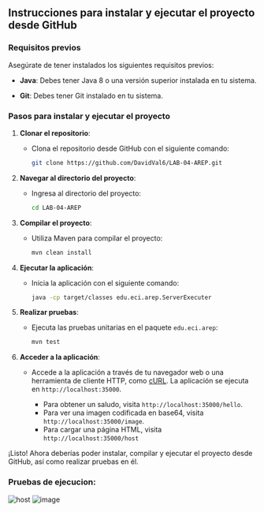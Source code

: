 ## Instrucciones para instalar y ejecutar el proyecto desde GitHub

### Requisitos previos
Asegúrate de tener instalados los siguientes requisitos previos:

- **Java**: Debes tener Java 8 o una versión superior instalada en tu sistema.

- **Git**: Debes tener Git instalado en tu sistema.

### Pasos para instalar y ejecutar el proyecto

1. **Clonar el repositorio**:
   - Clona el repositorio desde GitHub con el siguiente comando:

     ```bash
     git clone https://github.com/DavidVal6/LAB-04-AREP.git
     ```

2. **Navegar al directorio del proyecto**:
   - Ingresa al directorio del proyecto:

     ```bash
     cd LAB-04-AREP
     ```

3. **Compilar el proyecto**:
   - Utiliza Maven para compilar el proyecto:

     ```bash
     mvn clean install
     ```

4. **Ejecutar la aplicación**:
   - Inicia la aplicación con el siguiente comando:

     ```bash
     java -cp target/classes edu.eci.arep.ServerExecuter
     ```

5. **Realizar pruebas**:
   - Ejecuta las pruebas unitarias en el paquete `edu.eci.arep`:

     ```bash
     mvn test
     ```

6. **Acceder a la aplicación**:
   - Accede a la aplicación a través de tu navegador web o una herramienta de cliente HTTP, como [cURL](https://curl.se/). La aplicación se ejecuta en `http://localhost:35000`.

     - Para obtener un saludo, visita `http://localhost:35000/hello`.
     - Para ver una imagen codificada en base64, visita `http://localhost:35000/image`.
     - Para cargar una página HTML, visita `http://localhost:35000/host`

¡Listo! Ahora deberías poder instalar, compilar y ejecutar el proyecto desde GitHub, así como realizar pruebas en él.

### Pruebas de ejecucion:
![host](https://github.com/DavidVal6/LAB-04-AREP/assets/98176834/2a0ad556-d632-4661-b8c9-de3c5cbb557b)
![image](https://github.com/DavidVal6/LAB-04-AREP/assets/98176834/336effca-b295-404b-bd2e-e754640af5ad)

